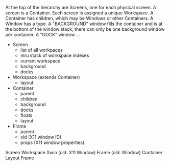 At the top of the hierarchy are Screens, one for each physical screen.
A screen is a Container.
Each screen is assigned a unique Workspace.
A Container has children, which may be Windows or other Containers.
A Window has a type.
A "BACKGROUND" window fills the container and is at the bottom of the window stack;
there can only be one background window per container.
A "DOCK" window ...

* Screen
	* list of all workpaces
	* mru stack of workspace indexes
	* current workspace
	* background
	* docks
* Workspace (extends Container)
	* layout
* Container
	* parent
	* children
	* background
	* docks
	* floats
	* layout
* Frame
	* parent
	* xid (X11 window ID)
	* props (X11 window properties)

Screen
Workspace
Xwin (old: X11 Window)
Frame (old: Window)
Container
Layout
Frame
